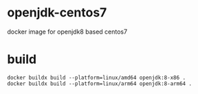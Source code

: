 # openjdk-centos7
docker image for openjdk8 based centos7

# build
```
docker buildx build --platform=linux/amd64 openjdk:8-x86 .
docker buildx build --platform=linux/arm64 openjdk:8-arm64 .
```
